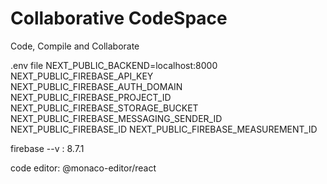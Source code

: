 # Collaborative CodeSpace

Code, Compile and Collaborate

.env file
NEXT_PUBLIC_BACKEND=localhost:8000
NEXT_PUBLIC_FIREBASE_API_KEY
NEXT_PUBLIC_FIREBASE_AUTH_DOMAIN
NEXT_PUBLIC_FIREBASE_PROJECT_ID
NEXT_PUBLIC_FIREBASE_STORAGE_BUCKET
NEXT_PUBLIC_FIREBASE_MESSAGING_SENDER_ID
NEXT_PUBLIC_FIREBASE_ID
NEXT_PUBLIC_FIREBASE_MEASUREMENT_ID

firebase --v : 8.7.1

code editor: @monaco-editor/react

